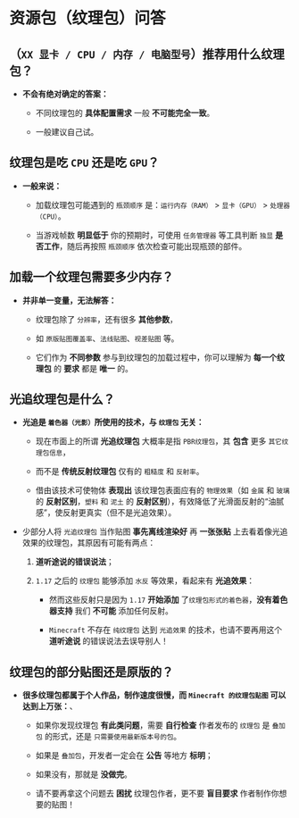 # 资源包（纹理包）问答

## （`XX 显卡 / CPU / 内存 / 电脑型号`）推荐用什么纹理包？

- **不会有绝对确定的答案：**

  - 不同纹理包的 **具体配置需求** 一般 **不可能完全一致**。
  
  - 一般建议自己试。

## 纹理包是吃 `CPU` 还是吃 `GPU`？

- **一般来说：**

  - 加载纹理包可能遇到的 `瓶颈顺序` 是：`运行内存（RAM）` > `显卡（GPU）` > `处理器（CPU）`。
  
  - 当游戏帧数 **明显低于** 你的预期时，可使用 `任务管理器` 等工具判断 `独显` **是否工作**，随后再按照 `瓶颈顺序` 依次检查可能出现瓶颈的部件。

## 加载一个纹理包需要多少内存？

- **并非单一变量，无法解答：**

  - 纹理包除了 `分辨率`，还有很多 **其他参数**，
  
  - 如 `原版贴图覆盖率`、`法线贴图`、`视差贴图` 等。
  
  - 它们作为 **不同参数** 参与到纹理包的加载过程中，你可以理解为 **每一个纹理包** 的 **要求** 都是 **唯一** 的。

## 光追纹理包是什么？

- **光追是 `着色器（光影）`所使用的技术，与 `纹理包` 无关：**

  - 现在市面上的所谓 **光追纹理包** 大概率是指 `PBR纹理包`，其 **包含** 更多 `其它纹理包信息`，
  
  - 而不是 **传统反射纹理包** 仅有的 `粗糙度` 和 `反射率`。
  
  - 借由该技术可使物体 **表现出** 该纹理包表面应有的 `物理效果`（如 `金属` 和 `玻璃` 的 **反射区别**，`塑料` 和 `泥土` 的 **反射区别**），有效降低了光滑面反射的“油腻感”，使反射更真实（但不是光追效果）。

- 少部分人将 `光追纹理包` 当作贴图 **事先离线渲染好** 再 **一张张贴** 上去看着像光追效果的纹理包，其原因有可能有两点：

    1. **道听途说的错误说法**；
  
    2. `1.17` 之后的 `纹理包` 能够添加 `水反` 等效果，看起来有 **光追效果**：
  
        - 然而这些反射只是因为 `1.17` **开始添加** 了`纹理包形式的着色器`，**没有着色器支持** 我们 **不可能** 添加任何反射。

        - `Minecraft` 不存在 `纯纹理包` 达到 `光追效果` 的技术，也请不要再用这个 **道听途说** 的错误说法去误导别人！

## 纹理包的部分贴图还是原版的？

- **很多纹理包都属于个人作品，制作速度很慢，而 `Minecraft 的纹理包贴图` 可以达到上万张：**、

  - 如果你发现纹理包 **有此类问题**，需要 **自行检查** 作者发布的 `纹理包` 是 `叠加包` 的形式，还是 `只需要使用最新版本号的包`。
  
  - 如果是 `叠加包`，开发者一定会在 **公告** 等地方 **标明**；
  
  - 如果没有，那就是 **没做完**。
  
  - 请不要再拿这个问题去 **困扰** 纹理包作者，更不要 **盲目要求** 作者制作你想要的贴图！
